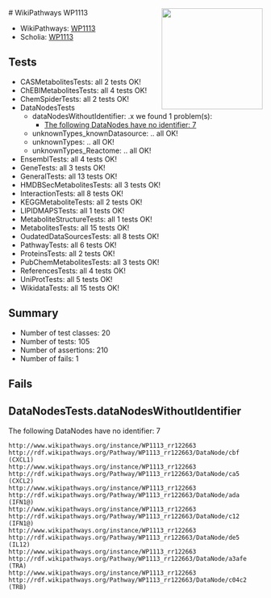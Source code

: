 <img style="float: right; width: 200px" src="https://upload.wikimedia.org/wikipedia/commons/thumb/8/83/Wplogo_with_text_500.png/640px-Wplogo_with_text_500.png" />
# WikiPathways WP1113

* WikiPathways: [WP1113](https://new.wikipathways.org/pathways/WP1113)
* Scholia: [WP1113](https://scholia.toolforge.org/wikipathways/WP1113)
## Tests
* CASMetabolitesTests: all 2 tests OK!
* ChEBIMetabolitesTests: all 4 tests OK!
* ChemSpiderTests: all 2 tests OK!
* DataNodesTests
    * dataNodesWithoutIdentifier: .x we found 1 problem(s):
        * [The following DataNodes have no identifier: 7](#d2d32fa6)
    * unknownTypes_knownDatasource: .. all OK!
    * unknownTypes: .. all OK!
    * unknownTypes_Reactome: .. all OK!
* EnsemblTests: all 4 tests OK!
* GeneTests: all 3 tests OK!
* GeneralTests: all 13 tests OK!
* HMDBSecMetabolitesTests: all 3 tests OK!
* InteractionTests: all 8 tests OK!
* KEGGMetaboliteTests: all 2 tests OK!
* LIPIDMAPSTests: all 1 tests OK!
* MetaboliteStructureTests: all 1 tests OK!
* MetabolitesTests: all 15 tests OK!
* OudatedDataSourcesTests: all 8 tests OK!
* PathwayTests: all 6 tests OK!
* ProteinsTests: all 2 tests OK!
* PubChemMetabolitesTests: all 3 tests OK!
* ReferencesTests: all 4 tests OK!
* UniProtTests: all 5 tests OK!
* WikidataTests: all 15 tests OK!


## Summary

* Number of test classes: 20
* Number of tests: 105
* Number of assertions: 210
* Number of fails: 1

## Fails

<a name="d2d32fa6" />

## DataNodesTests.dataNodesWithoutIdentifier

The following DataNodes have no identifier: 7
```
http://www.wikipathways.org/instance/WP1113_rr122663 http://rdf.wikipathways.org/Pathway/WP1113_rr122663/DataNode/cbf (CXCL1)
http://www.wikipathways.org/instance/WP1113_rr122663 http://rdf.wikipathways.org/Pathway/WP1113_rr122663/DataNode/ca5 (CXCL2)
http://www.wikipathways.org/instance/WP1113_rr122663 http://rdf.wikipathways.org/Pathway/WP1113_rr122663/DataNode/ada (IFN1@)
http://www.wikipathways.org/instance/WP1113_rr122663 http://rdf.wikipathways.org/Pathway/WP1113_rr122663/DataNode/c12 (IFN1@)
http://www.wikipathways.org/instance/WP1113_rr122663 http://rdf.wikipathways.org/Pathway/WP1113_rr122663/DataNode/de5 (IL12)
http://www.wikipathways.org/instance/WP1113_rr122663 http://rdf.wikipathways.org/Pathway/WP1113_rr122663/DataNode/a3afe (TRA)
http://www.wikipathways.org/instance/WP1113_rr122663 http://rdf.wikipathways.org/Pathway/WP1113_rr122663/DataNode/c04c2 (TRB)
```

